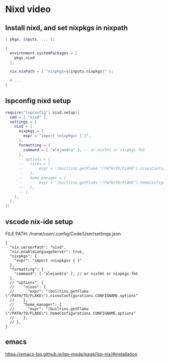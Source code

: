 # Nixd video

## Install nixd, and set nixpkgs in nixpath
```nix
{ pkgs, inputs, ... }: 

{
  environment.systemPackages = [
    pkgs.nixd
  ];

  nix.nixPath = [ "nixpkgs=${inputs.nixpkgs}" ];

  # ...
}
```


## lspconfig nixd setup
```lua
require("lspconfig").nixd.setup({
  cmd = { "nixd" },
  settings = {
    nixd = {
      nixpkgs = {
        expr = "import <nixpkgs> { }",
      },
      formatting = {
        command = { "alejandra" }, -- or nixfmt or nixpkgs-fmt
      },
      -- options = {
      --   nixos = {
      --       expr = '(builtins.getFlake "/PATH/TO/FLAKE").nixosConfigurations.CONFIGNAME.options',
      --   },
      --   home_manager = {
      --       expr = '(builtins.getFlake "/PATH/TO/FLAKE").homeConfigurations.CONFIGNAME.options',
      --   },
      -- },
    },
  },
})
```


## vscode nix-ide setup

FILE PATH: /home/user/.config/Code/User/settings.json

```jsonc
{
  "nix.serverPath": "nixd",
  "nix.enableLanguageServer": true,
  "nixpkgs": {
    "expr": "import <nixpkgs> { }"
  },
  "formatting": {
    "command": [ "alejandra" ], // or nixfmt or nixpkgs-fmt
  },
  // "options": {
  //    "nixos": {
  //      "expr": "(builtins.getFlake \"/PATH/TO/FLAKE\").nixosConfigurations.CONFIGNAME.options"
  //    },
  //    "home_manager": {
  //      "expr": "(builtins.getFlake \"/PATH/TO/FLAKE\").homeConfigurations.CONFIGNAME.options"
  //    },
  // },
}
```

## emacs

https://emacs-lsp.github.io/lsp-mode/page/lsp-nix/#installation
